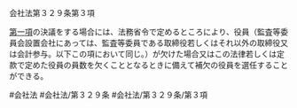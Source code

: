 会社法第３２９条第３項

[第一項](会社法＿＿＿＿第３２９条第１項)の決議をする場合には、法務省令で定めるところにより、役員（監査等委員会設置会社にあっては、監査等委員である取締役若しくはそれ以外の取締役又は会計参与。以下この項において同じ。）が欠けた場合又はこの法律若しくは定款で定めた役員の員数を欠くこととなるときに備えて補欠の役員を選任することができる。

#会社法
#会社法/第３２９条
#会社法/第３２９条/第３項
